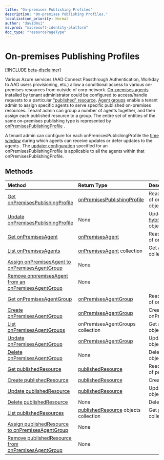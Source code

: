 ```yaml
---
title: "On-premises Publishing Profiles"
description: "On-premises Publishing Profiles."
localization_priority: Normal
author: "davidmu1"
ms.prod: "microsoft-identity-platform"
doc_type: "resourcePageType"
---
```


# On-premises Publishing Profiles

[!INCLUDE [beta-disclaimer](../../includes/beta-disclaimer.md)]

Various Azure services (AAD Connect Passthrough Authentication, Workday to AAD users provisioning, etc.) allow a conditional access to various on-premises resources  from outside of corp network. [On-premises agents](onpremisesagent.md) installed by tenant administrator could be configured to access/handle requests to a particular ["published" resource](onpremisespublishedresource.md).
[Agent groups](onpremisesagentgroup.md) enable a tenant admin to assign specific agents to serve specific published on-premises resources. Tenant admin can group a number of agents together, and then assign each published resource to a group. The entire set of entities of the same on-premises publishing type is represented by [onPremisesPublishingProfile](onpremisespublishingprofile.md) .

A tenant admin can configure for each onPremisesPublishingProfile the [time window](onpremisesupdatewindow.md) during which agents can receive updates or defer updates to the agents . The [updater configuration](onpremiseshybridagentupdaterconfiguration.md) specified for an onPremisesPublishingProfile is applicable to all the agents within that onPremisesPublishingProfile.

## Methods

| Method       | Return Type | Description |
|:-------------|:------------|:------------|
| [Get onPremisesPublishingProfile](../api/onpremisespublishingprofile-get.md) | [onPremisesPublishingProfile](onpremisespublishingprofile.md) | Read properties and relationships of onPremisesPublishingProfile object. |
| [Update onPremisesPublishingProfile](../api/onpremisespublishingprofile-update.md) | None | Update [hybridAgentUpdaterConfiguration](onpremiseshybridagentupdaterconfiguration.md) object properties.
| [Get onPremisesAgent](../api/onpremisesagent-get.md) | [onPremisesAgent](onpremisesagent.md) | Read properties and relationships of onPremisesAgent object. |
| [List onPremisesAgents](../api/onpremisesagent-list.md) | [onPremisesAgent](onpremisesagent.md) collection | Get an onPremisesAgents object collection. |
| [Assign onPremisesAgent to onPremisesAgentGroup](../api/onpremisesagent-post-agentgroups.md) | None |  |
| [Remove onpremisesAgent from an onPremisesAgentGroup](../api/onpremisesagent-delete-agentgroups.md) | None |  |
| [Get onPremisesAgentGroup](../api/onpremisesagentgroup-get.md) | [onPremisesAgentGroup](onpremisesagentgroup.md) | Read properties and relationships of onPremisesAgentGroup object. |
| [Create onPremisesAgentGroup](../api/onpremisesagentgroup-create.md)  | [onPremisesAgentGroup](onpremisesagentgroup.md) | Create a new onPremisesAgentGroup. |
| [List onPremisesAgentGroups](../api/onpremisesagentgroup-list.md) | onPremisesAgentGroups collection | Get a onPremisesAgentGroup objects collection. |
| [Update onPremisesAgentGroup](../api/onpremisesagentgroup-update.md) | [onPremisesAgentGroup](onpremisesagentgroup.md) | Update onPremisesAgentGroup object. |
| [Delete  onPremisesAgentGroup](../api/onpremisesagentgroup-delete.md) | None | Delete onPremisesAgentGroup object. |
| [Get publishedResource](../api/onpremisespublishedresource-get.md) | [publishedResource](onpremisespublishedresource.md) | Read properties and relationships of publishedResource object. |
| [Create publishedResource](../api/onpremisespublishedresource-create.md) |  [publishedResource](onpremisespublishedresource.md)  | Create a new publishedResource. |
| [Update publishedResource](../api/onpremisespublishedresource-update.md) | [publishedResource](onpremisespublishedresource.md) | Update publishedResource object. |
| [Delete  publishedResource](../api/onpremisespublishedresource-delete.md) | None | Delete publishedResource object. |
| [List publishedResources](../api/onpremisespublishedresource-list.md) | [publishedResource](onpremisespublishedresource.md) objects collection | Get publishedResources object collection. |
| [Assign publishedResource to onPremisesAgentGroup](../api/onpremisespublishedresource-post-agentgroups.md) | None |  |
| [Remove publishedResource from onPremisesAgentGroup](../api/onpremisespublishedresource-delete-agentgroups.md) | None |  |

<!-- uuid: 16cd6b66-4b1a-43a1-adaf-3a886856ed98
2019-02-04 14:57:30 UTC -->
<!-- {
  "type": "#page.annotation",
  "description": "Service root",
  "keywords": "",
  "section": "documentation",
  "tocPath": ""
}-->
